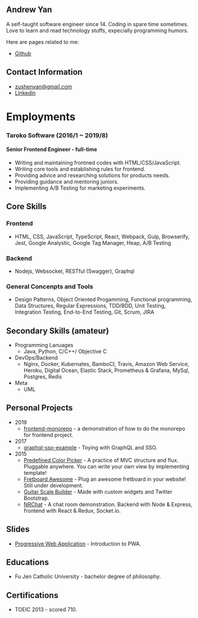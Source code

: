 Andrew Yan
---
A self-taught software engineer since 14. Coding in spare time sometimes. Love to learn and read technology stuffs, expecially programming humors.

Here are pages related to me:
- [Github](https://github.com/zushenyan)

Contact Information
---

- zushenyan@gmail.com
- [Linkedin](http://tw.linkedin.com/in/zushenyan)


Employments
===
### Taroko Software (2016/1 ~ 2019/8)
#### Senior Frontend Engineer - full-time
- Writing and maintaining frontned codes with HTML/CSS/JavaScript.
- Writing core tools and establishing rules for frontend.
- Providing advice and researching solutions for products needs.
- Providing guidance and mentoring juniors.
- Implementing A/B Testing for marketing experiments.

Core Skills
---
### Frontend
- HTML, CSS, JavaScript, TypeScript, React, Webpack, Gulp, Browserify, Jest, Google Analystic, Google Tag Manager, Heap, A/B Testing
  
### Backend
- Nodejs, Websocket, RESTful (Swagger), Graphql
  
### General Concenpts and Tools
- Design Patterns, Object Oriented Progamming, Functional programming, Data Structures, Regular Expressions, TDD/BDD, Unit Testing, Integration Testing, End-to-End Testing, Git, Scrum, JIRA

Secondary Skills (amateur)
---
- Programming Lanuages
  - Java, Python, C/C++/ Objective C
- DevOps/Backend
  - Nginx, Docker, Kubernates, BamboCI, Travis, Amazon Web Service, Heroku, Digital Ocean, Elastic Stack, Prometheus & Grafana, MySql, Postgres, Redis
- Meta
  - UML

Personal Projects
---

- 2019
  - [frontend-monorepo](https://github.com/zushenyan/frontend-monorepo) - a demonstration of how to do the monorepo for frontend project.
- 2017
  - [graphql-sso-example](https://github.com/zushenyan/graphql-sso-example) - Toying with GraphQL and SSO.
- 2015
  - [Predefined Color Picker](https://github.com/zushenyan/Predefined-Color-Picker) - A practice of MVC structure and flux. Pluggable anywhere. You can write your own view by implementing template!
  - [Fretboard Awesome](https://github.com/zushenyan/Fretboard-Awesome) - Plug an awesome fretboard in your website! Still under development.
  - [Guitar Scale Builder](https://github.com/zushenyan/Guitar-Scale-Builder) - Made with custom widgets and Twitter Bootstrap.
  - [NRChat](https://github.com/zushenyan/NRChat) - A chat room demonstration. Backend with Node & Express, frontend with React & Redux, Socket.io.

Slides
---

- [Progressive Web Application](https://docs.google.com/presentation/d/1T5eAtaEVUjp94oofMa-14c0BeE6coYtfEa0Vg27Coag/edit?usp=sharing) - Introduction to PWA.


Educations
---

- Fu Jen Catholic University - bachelor degree of philosophy.

Certifications
---

- TOEIC 2013 - scored 710.
